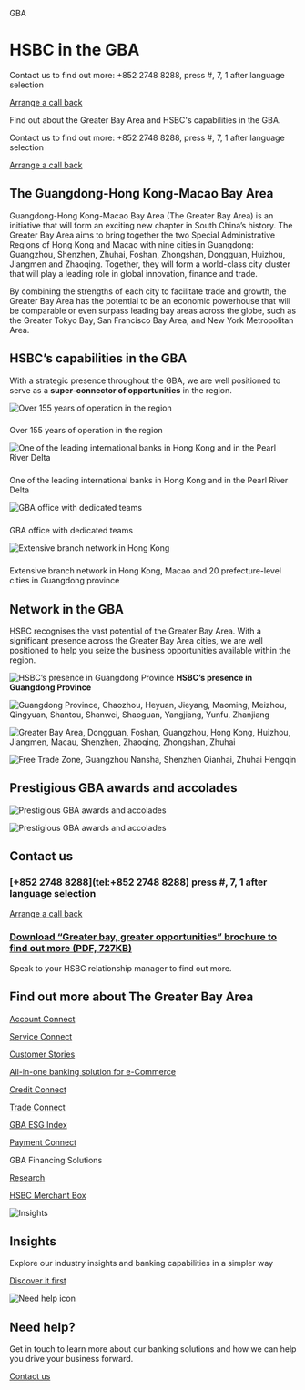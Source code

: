 GBA

# HSBC in the GBA

Contact us to find out more: +852 2748 8288, press #, 7, 1 after language selection

[Arrange a call back](/en-gb/arrange-a-call-back-general)

Find out about the Greater Bay Area and HSBC's capabilities in the GBA.

Contact us to find out more: +852 2748 8288, press #, 7, 1 after language selection

[Arrange a call back](/en-gb/arrange-a-call-back-general)

## The Guangdong-Hong Kong-Macao Bay Area

Guangdong-Hong Kong-Macao Bay Area (The Greater Bay Area) is an initiative that will form an exciting new chapter in South China’s history. The Greater Bay Area aims to bring together the two Special Administrative Regions of Hong Kong and Macao with nine cities in Guangdong: Guangzhou, Shenzhen, Zhuhai, Foshan, Zhongshan, Dongguan, Huizhou, Jiangmen and Zhaoqing. Together, they will form a world-class city cluster that will play a leading role in global innovation, finance and trade.

By combining the strengths of each city to facilitate trade and growth, the Greater Bay Area has the potential to be an economic powerhouse that will be comparable or even surpass leading bay areas across the globe, such as the Greater Tokyo Bay, San Francisco Bay Area, and New York Metropolitan Area.

## HSBC’s capabilities in the GBA

With a strategic presence throughout the GBA, we are well positioned to serve as a **super-connector of opportunities** in the region.

![Over 155 years of operation in the region](/-/media/media/hong-kong/images/products/gba-icon-1.png?h=450&iar=0&w=450&hash=656F494AECF804678A270850CCE9966B "Over 155 years of operation in the region")

### 

Over 155 years of operation in the region

![One of the leading international banks in Hong Kong and in the Pearl River Delta](/-/media/media/hong-kong/images/products/gba-icon-2.jpg?h=450&iar=0&w=450&hash=6FA4FAB502F4E363214CBDF019CD6B72 "One of the leading international banks in Hong Kong and in the Pearl River Delta")

### 

One of the leading international banks in Hong Kong and in the Pearl River Delta

![GBA office with dedicated teams](/-/media/media/hong-kong/images/products/gba-icon-3.png?h=450&iar=0&w=450&hash=5F5537B529097416E4B1069AD9096B56 "GBA office with dedicated teams")

### 

GBA office with dedicated teams

![Extensive branch network in Hong Kong](/-/media/media/hong-kong/images/products/gba-icon-4.jpg?h=450&iar=0&w=450&hash=373C18D586B826F31D43EF4115C8E9C0 "Extensive branch network in Hong Kong")

### 

Extensive branch network in Hong Kong, Macao and 20 prefecture-level cities in Guangdong province

## Network in the GBA

HSBC recognises the vast potential of the Greater Bay Area. With a significant presence across the Greater Bay Area cities, we are well positioned to help you seize the business opportunities available within the region.

  

![HSBC’s presence in Guangdong Province](/-/media/media/hong-kong/images/campaigns/network-icon.jpg) **HSBC’s presence in Guangdong Province**

![Guangdong Province, Chaozhou, Heyuan, Jieyang, Maoming, Meizhou,  Qingyuan, Shantou, Shanwei, Shaoguan, Yangjiang, Yunfu, Zhanjiang](/-/media/media/hong-kong/images/campaigns/en-guangdong.jpg?h=366&iar=0&w=488&hash=B74DFD6B60A4239EAC2F3E810B730182 "Guangdong Province, Chaozhou, Heyuan, Jieyang, Maoming, Meizhou,  Qingyuan, Shantou, Shanwei, Shaoguan, Yangjiang, Yunfu, Zhanjiang")

![Greater Bay Area, Dongguan, Foshan, Guangzhou, Hong Kong, Huizhou, Jiangmen, Macau, Shenzhen, Zhaoqing, Zhongshan, Zhuhai](/-/media/media/hong-kong/images/campaigns/en-gba.jpg?h=366&iar=0&w=488&hash=9B93C35BBAEBAA8C66B6D914CEB17BD2 "Greater Bay Area, Dongguan, Foshan, Guangzhou, Hong Kong, Huizhou, Jiangmen, Macau, Shenzhen, Zhaoqing, Zhongshan, Zhuhai")

![Free Trade Zone, Guangzhou Nansha, Shenzhen Qianhai, Zhuhai Hengqin](/-/media/media/hong-kong/images/campaigns/en-free-trade-zone.jpg?h=366&iar=0&w=488&hash=AF39D4CB29303E134D460F2376614CCD "Free Trade Zone, Guangzhou Nansha, Shenzhen Qianhai, Zhuhai Hengqin")

## Prestigious GBA awards and accolades

![Prestigious GBA awards and accolades ](/-/media/media/hong-kong/images/products/gba-award-en-1.jpg?h=480&iar=0&w=1393&hash=AA509271169B3DADE534CE2D7C5F7FC5 "Prestigious GBA awards and accolades ")

![Prestigious GBA awards and accolades ](/-/media/media/hong-kong/images/products/gba-award-en-2.jpg?h=567&iar=0&w=1393&hash=64C998684247CDD1CB6A68702D883409 "Prestigious GBA awards and accolades ")

## Contact us

### [+852 2748 8288](tel:+852 2748 8288) press #, 7, 1 after language selection

[Arrange a call back](/en-gb/arrange-a-call-back-general)

### [Download “Greater bay, greater opportunities” brochure to find out more (PDF, 727KB)](/-/media/media/hong-kong/pdfs/campaigns/hk-gba-brochure-en.pdf)

Speak to your HSBC relationship manager to find out more.

## Find out more about The Greater Bay Area

[Account Connect](/en-gb/products/gba-account-connect)

[Service Connect](/en-gb/products/gba-service-connect)

[Customer Stories](/en-gb/products/gba-insights)

[All-in-one banking solution for e-Commerce](/en-gb/campaigns/hsbc-ecommerce)

[Credit Connect](/en-gb/products/gba-credit-connect)

[Trade Connect](/en-gb/products/gba-trade-connect)

[GBA ESG Index](/en-gb/products/gba-esg-index)

[Payment Connect](/en-gb/products/gba-payment-connect)

GBA Financing Solutions

[Research](/en-gb/products/gba-research)

[HSBC Merchant Box](/en-gb/products/hsbc-merchant-box)

![Insights](/-/media/media/product-solution/theme-type/img-onboarding.png?h=1413&iar=0&w=1440&hash=0E9CE212C1F6AFCE9D0FE384CA6DCC0A "Insights")

## Insights

Explore our industry insights and banking capabilities in a simpler way

[Discover it first](/en-gb/insights)

![Need help icon](/-/media/media/common/images/contact-us-img.png?h=604&iar=0&w=768&hash=A5675187A2C4B175E0CA7B5AD27C3A66 "Need help icon")

## Need help?

Get in touch to learn more about our banking solutions and how we can help you drive your business forward.

[Contact us](/en-gb/arrange-a-call-back-general)